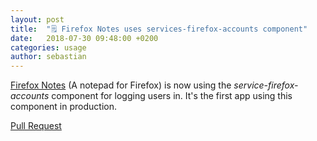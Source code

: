 ```yaml
---
layout: post
title:  "🗒️ Firefox Notes uses services-firefox-accounts component"
date:   2018-07-30 09:48:00 +0200
categories: usage
author: sebastian
---
```


[Firefox Notes](https://github.com/mozilla/notes/) (A notepad for Firefox) is now using the _service-firefox-accounts_ component for logging users in. It's the first app using this component in production.

[Pull Request](https://github.com/mozilla/notes/pull/1310)
